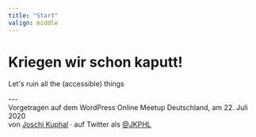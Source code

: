 ```yaml
---
title: "Start"
valign: middle
---
```

# Kriegen wir schon kaputt!
<p class="tagline" lang="en">Let's ruin all the <span aria-hidden="true">(</span>accessible<span aria-hidden="true">)</span> things</p>
---
<div class="p-author h-card">
    <span class="visually-hidden">Vorgetragen auf dem </span><span lang="en">WordPress Online Meetup</span> Deutschland<span aria-hidden="true">, </span><span class="visually-hidden">am</span> 22. Juli 2020<br/>
    <span class="visually-hidden">von</span> <a href="https://jkphl.is" target="_blank" rel="me"><span class="p-given-name">Joschi</span> <span class="p-family-name">Kuphal</span></a> <span aria-hidden="true">·</span> <span class="visually-hidden"> auf Twitter als</span> <a href="https://twitter.com/jkphl" rel="me" target="_blank" class="handle"><span aria-hidden="true">@</span>JKPHL</a>
</div>

